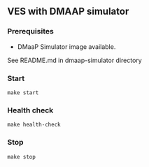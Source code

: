 VES with DMAAP simulator
------------------------

### Prerequisites
* DMaaP Simulator image available.

See README.md in dmaap-simulator directory

### Start
```
make start
```

### Health check
```
make health-check
```

### Stop
```
make stop
```
